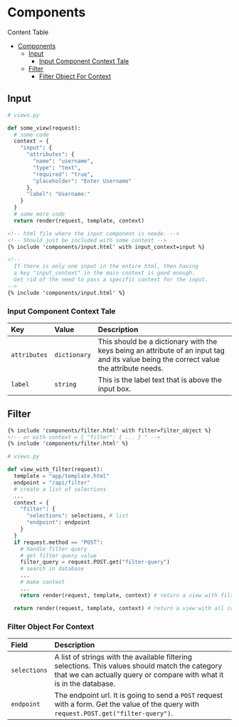 # Components

Content Table

- [Components](#components)
  - [Input](#input)
    - [Input Component Context Tale](#input-component-context-tale)
  - [Filter](#filter)
    - [Filter Object For Context](#filter-object-for-context)

## Input

```python
# views.py

def some_view(request):
  # some code
  context = {
    "input": {
      "attributes": {
        "name": "username",
        "type": "text",
        "required": "true",
        "placeholder": "Enter Username"
      },
      "label": "Username:"
    }
  }
  # some more code
  return render(request, template, context)
```

```html
<!-- html file where the input component is neede. -->
<!-- Should just be included with some context -->
{% include 'components/input.html' with input_context=input %}

<!-- 
  If there is only one input in the entire html, then having
  a key "input_context" in the main context is good enough.
  Get rid of the need to pass a specific context for the input.
-->
{% include 'components/input.html' %}
```

### Input Component Context Tale

| Key | Value | Description |
| :-- | :---- | :---------- |
| `attributes` | `dictionary` | This should be a dictionary with the keys being an attribute of an input tag and its value being the correct value the attribute needs.|
| `label` | `string` | This is the label text that is above the input box. |

## Filter

```html
{% include 'components/filter.html' with filter=filter_object %}
<!-- or with context = { "filter": { ... } " -->
{% include 'components/filter.html' %}
```

```python
# views.py

def view_with_filter(request):
  template = "app/template.html"
  endpoint = "/api/filter"
  # create a list of selections
  ...
  context = {
    "filter": {
      "selections": selections, # list
      "endpoint": endpoint
    }
  }
  if request.method == "POST":
    # handle filter query
    # get filter query value
    filter_query = request.POST.get("filter-query")
    # search in database
    ...
    # make context
    ...
    return render(request, template, context) # return a view with filtered content

  return render(request, template, context) # return a view with all content
```

### Filter Object For Context
| Field | Description |
| :---- | :---------- |
| `selections` | A list of strings with the available filtering selections. This values should match the category that we can actually query or compare with what it is in the database. |
| `endpoint` | The endpoint url. It is going to send a `POST` request with a form. Get the value of the query with `request.POST.get("filter-query")`. |